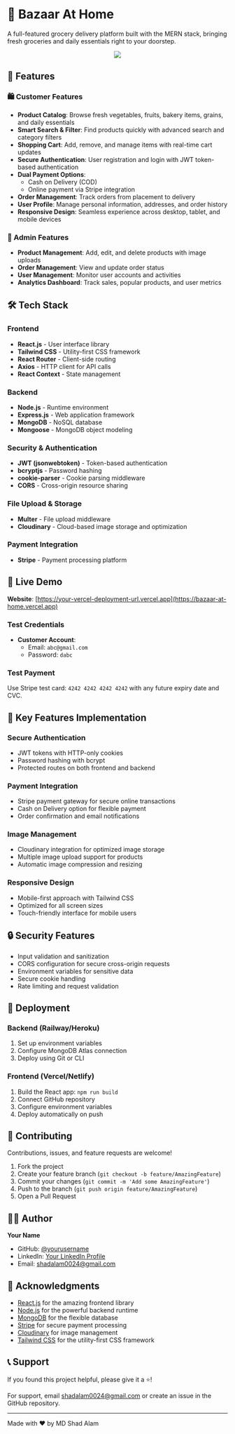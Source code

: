 # 🛒 Bazaar At Home

A full-featured grocery delivery platform built with the MERN stack, bringing fresh groceries and daily essentials right to your doorstep.

<div align="center">
<img src="/public/Homepage.png">
</div>


## 🌟 Features

### 🛍️ Customer Features
- **Product Catalog**: Browse fresh vegetables, fruits, bakery items, grains, and daily essentials
- **Smart Search & Filter**: Find products quickly with advanced search and category filters
- **Shopping Cart**: Add, remove, and manage items with real-time cart updates
- **Secure Authentication**: User registration and login with JWT token-based authentication
- **Dual Payment Options**: 
  - Cash on Delivery (COD)
  - Online payment via Stripe integration
- **Order Management**: Track orders from placement to delivery
- **User Profile**: Manage personal information, addresses, and order history
- **Responsive Design**: Seamless experience across desktop, tablet, and mobile devices

### 🔧 Admin Features
- **Product Management**: Add, edit, and delete products with image uploads
- **Order Management**: View and update order status
- **User Management**: Monitor user accounts and activities
- **Analytics Dashboard**: Track sales, popular products, and user metrics

## 🛠️ Tech Stack

### Frontend
- **React.js** - User interface library
- **Tailwind CSS** - Utility-first CSS framework
- **React Router** - Client-side routing
- **Axios** - HTTP client for API calls
- **React Context** - State management

### Backend
- **Node.js** - Runtime environment
- **Express.js** - Web application framework
- **MongoDB** - NoSQL database
- **Mongoose** - MongoDB object modeling

### Security & Authentication
- **JWT (jsonwebtoken)** - Token-based authentication
- **bcryptjs** - Password hashing
- **cookie-parser** - Cookie parsing middleware
- **CORS** - Cross-origin resource sharing

### File Upload & Storage
- **Multer** - File upload middleware
- **Cloudinary** - Cloud-based image storage and optimization

### Payment Integration
- **Stripe** - Payment processing platform

## 🚀 Live Demo

**Website**: [https://your-vercel-deployment-url.vercel.app](https://bazaar-at-home.vercel.app)

### Test Credentials
- **Customer Account**: 
  - Email: `abc@gmail.com`
  - Password: `dabc`

### Test Payment
Use Stripe test card: `4242 4242 4242 4242` with any future expiry date and CVC.

## 🌟 Key Features Implementation

### Secure Authentication
- JWT tokens with HTTP-only cookies
- Password hashing with bcrypt
- Protected routes on both frontend and backend

### Payment Integration
- Stripe payment gateway for secure online transactions
- Cash on Delivery option for flexible payment
- Order confirmation and email notifications

### Image Management
- Cloudinary integration for optimized image storage
- Multiple image upload support for products
- Automatic image compression and resizing

### Responsive Design
- Mobile-first approach with Tailwind CSS
- Optimized for all screen sizes
- Touch-friendly interface for mobile users

## 🔒 Security Features

- Input validation and sanitization
- CORS configuration for secure cross-origin requests
- Environment variables for sensitive data
- Secure cookie handling
- Rate limiting and request validation

## 🚀 Deployment

### Backend (Railway/Heroku)
1. Set up environment variables
2. Configure MongoDB Atlas connection
3. Deploy using Git or CLI

### Frontend (Vercel/Netlify)
1. Build the React app: `npm run build`
2. Connect GitHub repository
3. Configure environment variables
4. Deploy automatically on push

## 🤝 Contributing

Contributions, issues, and feature requests are welcome!

1. Fork the project
2. Create your feature branch (`git checkout -b feature/AmazingFeature`)
3. Commit your changes (`git commit -m 'Add some AmazingFeature'`)
4. Push to the branch (`git push origin feature/AmazingFeature`)
5. Open a Pull Request

## 👨‍💻 Author

**Your Name**
- GitHub: [@yourusername](https://github.com/mdshad01)
- LinkedIn: [Your LinkedIn Profile](https://www.linkedin.com/in/md-shad-alam-ab8121284)
- Email: shadalam0024@gmail.com

## 🙏 Acknowledgments

- [React.js](https://reactjs.org/) for the amazing frontend library
- [Node.js](https://nodejs.org/) for the powerful backend runtime
- [MongoDB](https://www.mongodb.com/) for the flexible database
- [Stripe](https://stripe.com/) for secure payment processing
- [Cloudinary](https://cloudinary.com/) for image management
- [Tailwind CSS](https://tailwindcss.com/) for the utility-first CSS framework

## 📞 Support

If you found this project helpful, please give it a ⭐️!

For support, email shadalam0024@gmail.com or create an issue in the GitHub repository.

---

Made with ❤️ by MD Shad Alam
